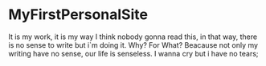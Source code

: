 # MyFirstPersonalSite
It is my work, it is my way
I think nobody gonna read this, in that way, there is no sense to write but i`m doing it. Why? For What?
Beacause not only my writing have no sense, our life is senseless.
I wanna cry but i have no tears;
